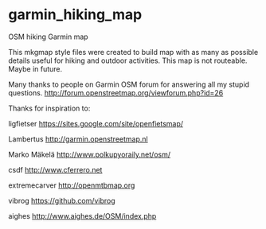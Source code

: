 garmin_hiking_map
=================

OSM hiking Garmin map

This mkgmap style files were created to build map with
as many as possible details useful for hiking and outdoor activities.
This map is not routeable. Maybe in future.

Many thanks to people on Garmin OSM forum for answering all my stupid questions.
http://forum.openstreetmap.org/viewforum.php?id=26

Thanks for inspiration to:

ligfietser
https://sites.google.com/site/openfietsmap/ 

Lambertus
http://garmin.openstreetmap.nl

Marko Mäkelä
http://www.polkupyoraily.net/osm/

csdf
http://www.cferrero.net

extremecarver
http://openmtbmap.org

vibrog
https://github.com/vibrog

aighes
http://www.aighes.de/OSM/index.php

